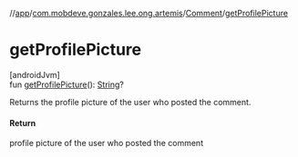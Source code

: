 //[app](../../../index.md)/[com.mobdeve.gonzales.lee.ong.artemis](../index.md)/[Comment](index.md)/[getProfilePicture](get-profile-picture.md)

# getProfilePicture

[androidJvm]\
fun [getProfilePicture](get-profile-picture.md)(): [String](https://kotlinlang.org/api/latest/jvm/stdlib/kotlin/-string/index.html)?

Returns the profile picture of the user who posted the comment.

#### Return

profile picture of the user who posted the comment
